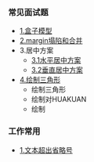 ### 常见面试题
* [1.盒子模型](src/interview/README.md)
* [2.margin塌陷和合并](src/interview/README.md)
* 3.居中方案
  * [3.1水平居中方案](src/interview/middle/middle.html)
  * [3.2垂直居中方案](src/interview/verticalCenter/verticalCenter.html)
* [4.绘制三角形](src/interview/triangle/triangle.html)
  * 绘制三角形
  * 绘制对HUAKUAN
  * 绘制
  
  
### 工作常用
* [1.文本超出省略号](src/work/text.html)